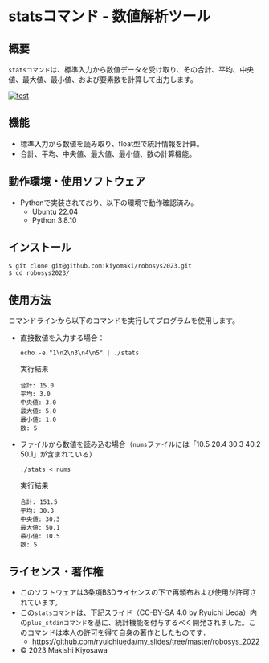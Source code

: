 # statsコマンド - 数値解析ツール

## 概要
`statsコマンド`は、標準入力から数値データを受け取り、その合計、平均、中央値、最大値、最小値、および要素数を計算して出力します。

[![test](https://github.com/kiyomaki/robosys2023/actions/workflows/test.yml/badge.svg)](https://github.com/kiyomaki/robosys2023/actions/workflows/test.yml)

## 機能
- 標準入力から数値を読み取り、float型で統計情報を計算。
- 合計、平均、中央値、最大値、最小値、数の計算機能。

## 動作環境・使用ソフトウェア
- Pythonで実装されており、以下の環境で動作確認済み。
  - Ubuntu 22.04
  - Python 3.8.10
 
## インストール
```
$ git clone git@github.com:kiyomaki/robosys2023.git
$ cd robosys2023/
```

## 使用方法
コマンドラインから以下のコマンドを実行してプログラムを使用します。

- 直接数値を入力する場合：
  ```
  echo -e "1\n2\n3\n4\n5" | ./stats
  ```
  実行結果
  ```
  合計: 15.0
  平均: 3.0
  中央値: 3.0
  最大値: 5.0
  最小値: 1.0
  数: 5
  ```
- ファイルから数値を読み込む場合（`nums`ファイルには「10.5 20.4 30.3 40.2 50.1」が含まれている）
  ```
  ./stats < nums
  ```
  実行結果
  ```
  合計: 151.5
  平均: 30.3
  中央値: 30.3
  最大値: 50.1
  最小値: 10.5
  数: 5
  ```
## ライセンス・著作権
- このソフトウェアは3条項BSDライセンスの下で再頒布および使用が許可されています。
- この`statsコマンド`は、下記スライド（CC-BY-SA 4.0 by Ryuichi Ueda）内の`plus_stdinコマンド`を基に、統計機能を付与するべく開発されました。このコマンドは本人の許可を得て自身の著作としたものです．
   - https://github.com/ryuichiueda/my_slides/tree/master/robosys_2022
- © 2023 Makishi Kiyosawa

